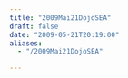 ```yaml
---
title: "2009Mai21DojoSEA"
draft: false
date: "2009-05-21T20:19:00"
aliases:
  - "/2009Mai21DojoSEA"

---
```

    
